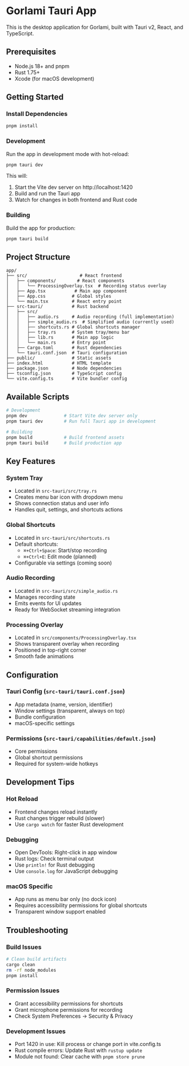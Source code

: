 # Gorlami Tauri App

This is the desktop application for Gorlami, built with Tauri v2, React, and TypeScript.

## Prerequisites

- Node.js 18+ and pnpm
- Rust 1.75+
- Xcode (for macOS development)

## Getting Started

### Install Dependencies

```bash
pnpm install
```

### Development

Run the app in development mode with hot-reload:

```bash
pnpm tauri dev
```

This will:
1. Start the Vite dev server on http://localhost:1420
2. Build and run the Tauri app
3. Watch for changes in both frontend and Rust code

### Building

Build the app for production:

```bash
pnpm tauri build
```

## Project Structure

```
app/
├── src/                    # React frontend
│   ├── components/        # React components
│   │   └── ProcessingOverlay.tsx  # Recording status overlay
│   ├── App.tsx           # Main app component
│   ├── App.css          # Global styles
│   └── main.tsx         # React entry point
├── src-tauri/           # Rust backend
│   ├── src/
│   │   ├── audio.rs     # Audio recording (full implementation)
│   │   ├── simple_audio.rs  # Simplified audio (currently used)
│   │   ├── shortcuts.rs # Global shortcuts manager
│   │   ├── tray.rs      # System tray/menu bar
│   │   ├── lib.rs       # Main app logic
│   │   └── main.rs      # Entry point
│   ├── Cargo.toml       # Rust dependencies
│   └── tauri.conf.json  # Tauri configuration
├── public/              # Static assets
├── index.html           # HTML template
├── package.json         # Node dependencies
├── tsconfig.json        # TypeScript config
└── vite.config.ts       # Vite bundler config
```

## Available Scripts

```bash
# Development
pnpm dev              # Start Vite dev server only
pnpm tauri dev        # Run full Tauri app in development

# Building
pnpm build            # Build frontend assets
pnpm tauri build      # Build production app
```

## Key Features

### System Tray
- Located in `src-tauri/src/tray.rs`
- Creates menu bar icon with dropdown menu
- Shows connection status and user info
- Handles quit, settings, and shortcuts actions

### Global Shortcuts
- Located in `src-tauri/src/shortcuts.rs`
- Default shortcuts:
  - `⌘+Ctrl+Space`: Start/stop recording
  - `⌘+Ctrl+E`: Edit mode (planned)
- Configurable via settings (coming soon)

### Audio Recording
- Located in `src-tauri/src/simple_audio.rs`
- Manages recording state
- Emits events for UI updates
- Ready for WebSocket streaming integration

### Processing Overlay
- Located in `src/components/ProcessingOverlay.tsx`
- Shows transparent overlay when recording
- Positioned in top-right corner
- Smooth fade animations

## Configuration

### Tauri Config (`src-tauri/tauri.conf.json`)
- App metadata (name, version, identifier)
- Window settings (transparent, always on top)
- Bundle configuration
- macOS-specific settings

### Permissions (`src-tauri/capabilities/default.json`)
- Core permissions
- Global shortcut permissions
- Required for system-wide hotkeys

## Development Tips

### Hot Reload
- Frontend changes reload instantly
- Rust changes trigger rebuild (slower)
- Use `cargo watch` for faster Rust development

### Debugging
- Open DevTools: Right-click in app window
- Rust logs: Check terminal output
- Use `println!` for Rust debugging
- Use `console.log` for JavaScript debugging

### macOS Specific
- App runs as menu bar only (no dock icon)
- Requires accessibility permissions for global shortcuts
- Transparent window support enabled

## Troubleshooting

### Build Issues
```bash
# Clean build artifacts
cargo clean
rm -rf node_modules
pnpm install
```

### Permission Issues
- Grant accessibility permissions for shortcuts
- Grant microphone permissions for recording
- Check System Preferences → Security & Privacy

### Development Issues
- Port 1420 in use: Kill process or change port in vite.config.ts
- Rust compile errors: Update Rust with `rustup update`
- Module not found: Clear cache with `pnpm store prune`